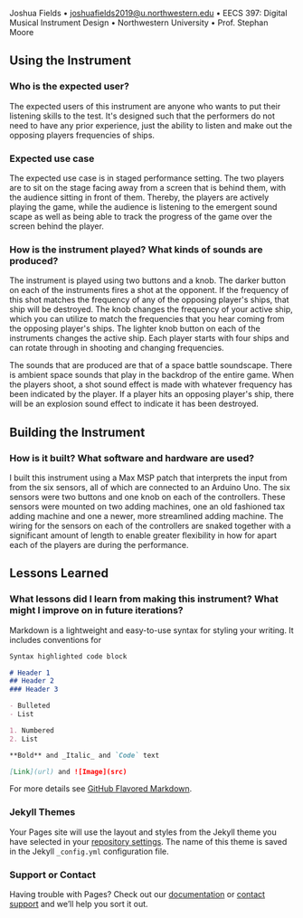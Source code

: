 Joshua Fields • joshuafields2019@u.northwestern.edu • EECS 397: Digital Musical Instrument Design • Northwestern University • Prof. Stephan Moore

## Using the Instrument

### Who is the expected user? 
The expected users of this instrument are anyone who wants to put their listening skills to the test. It's designed such that the performers do not need to have any prior experience, just the ability to listen and make out the opposing players frequencies of ships.

### Expected use case
The expected use case is in staged performance setting. The two players are to sit on the stage facing away from a screen that is behind them, with the audience sitting in front of them. Thereby, the players are actively playing the game, while the audience is listening to the emergent sound scape as well as being able to track the progress of the game over the screen behind the player.


### How is the instrument played? What kinds of sounds are produced?
The instrument is played using two buttons and a knob. The darker button on each of the instruments fires a shot at the opponent. If the frequency of this shot matches the frequency of any of the opposing player's ships, that ship will be destroyed. The knob changes the frequency of your active ship, which you can utilize to match the frequencies that you hear coming from the opposing player's ships. The lighter knob button on each of the instruments changes the active ship. Each player starts with four ships and can rotate through in shooting and changing frequencies.

The sounds that are produced are that of a space battle soundscape. There is ambient space sounds that play in the backdrop of the entire game. When the players shoot, a shot sound effect is made with whatever frequency has been indicated by the player. If a player hits an opposing player's ship, there will be an explosion sound effect to indicate it has been destroyed.

## Building the Instrument

### How is it built? What software and hardware are used?

I built this instrument using a Max MSP patch that interprets the input from from the six sensors, all of which are connected to an Arduino Uno. The six sensors were two buttons and one knob on each of the controllers. These sensors were mounted on two adding machines, one an old fashioned tax adding machine and one a newer, more streamlined adding machine. The wiring for the sensors on each of the controllers are snaked together with a significant amount of length to enable greater flexibility in how for apart each of the players are during the performance. 

## Lessons Learned

### What lessons did I learn from making this instrument? What might I improve on in future iterations?


Markdown is a lightweight and easy-to-use syntax for styling your writing. It includes conventions for

```markdown
Syntax highlighted code block

# Header 1
## Header 2
### Header 3

- Bulleted
- List

1. Numbered
2. List

**Bold** and _Italic_ and `Code` text

[Link](url) and ![Image](src)
```

For more details see [GitHub Flavored Markdown](https://guides.github.com/features/mastering-markdown/).

### Jekyll Themes

Your Pages site will use the layout and styles from the Jekyll theme you have selected in your [repository settings](https://github.com/audioship/audioship.github.io/settings). The name of this theme is saved in the Jekyll `_config.yml` configuration file.

### Support or Contact

Having trouble with Pages? Check out our [documentation](https://help.github.com/categories/github-pages-basics/) or [contact support](https://github.com/contact) and we’ll help you sort it out.
